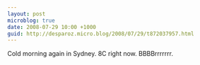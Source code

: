 ```yaml
---
layout: post
microblog: true
date: 2008-07-29 10:00 +1000
guid: http://desparoz.micro.blog/2008/07/29/t872037957.html
---
```

Cold morning again in Sydney.  8C right now.  BBBBrrrrrrr.
